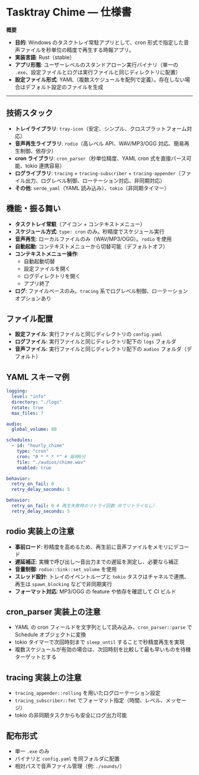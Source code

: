 # Tasktray Chime — 仕様書

**概要**
- **目的**: Windows のタスクトレイ常駐アプリとして、cron 形式で指定した音声ファイルを秒単位の精度で再生する時報アプリ。
- **実装言語**: Rust（stable）
- **アプリ形態**: ユーザーレベルのスタンドアローン実行バイナリ（単一の `.exe`、設定ファイルとログは実行ファイルと同じディレクトリに配置）
- **設定ファイル形式**: YAML（複数スケジュールを配列で定義）。存在しない場合はデフォルト設定のファイルを生成

---

## 技術スタック
- **トレイライブラリ**: `tray-icon`（安定、シンプル、クロスプラットフォーム対応）
- **音声再生ライブラリ**: `rodio`（高レベル API、WAV/MP3/OGG 対応、簡易再生制御、依存少）
- **cron ライブラリ**: `cron_parser`（秒単位精度、YAML cron 式を直接パース可能、tokio 連携容易）
- **ログライブラリ**: `tracing` + `tracing-subscriber` + `tracing-appender`（ファイル出力、ログレベル制御、ローテーション対応、非同期対応）
- **その他**: `serde_yaml`（YAML 読み込み）、`tokio`（非同期タイマー）

## 機能・振る舞い
- **タスクトレイ常駐**（アイコン + コンテキストメニュー）
- **スケジュール方式**: `type: cron` のみ。秒精度でスケジュール実行
- **音声再生**: ローカルファイルのみ（WAV/MP3/OGG）。`rodio` を使用
- **自動起動**: コンテキストメニューから切替可能（デフォルトオフ）
- **コンテキストメニュー操作**:
  - 自動起動切替
  - 設定ファイルを開く
  - ログディレクトリを開く
  - アプリ終了
- **ログ**: ファイルベースのみ。`tracing` 系でログレベル制御、ローテーションオプションあり

## ファイル配置
- **設定ファイル**: 実行ファイルと同じディレクトリの `config.yaml`
- **ログファイル**: 実行ファイルと同じディレクトリ配下の `logs` フォルダ
- **音声ファイル**: 実行ファイルと同じディレクトリ配下の `audios` フォルダ（デフォルト）

## YAML スキーマ例
```yaml
logging:
  level: "info"
  directory: "./logs"
  rotate: true
  max_files: 7

audio:
  global_volume: 80

schedules:
  - id: "hourly_chime"
    type: "cron"
    cron: "0 * * * *" # 毎時0分
    file: "./audios/chime.wav"
    enabled: true

behavior:
  retry_on_fail: 0
  retry_delay_seconds: 5

behavior:
  retry_on_fail: 0 # 再生失敗時のリトライ回数（0でリトライなし）
  retry_delay_seconds: 5

```

## rodio 実装上の注意
- **事前ロード**: 秒精度を高めるため、再生前に音声ファイルをメモリにデコード
- **遅延補正**: 実機で呼び出し〜音出力までの遅延を測定し、必要なら補正
- **音量制御**: `rodio::Sink::set_volume` を使用
- **スレッド設計**: トレイのイベントループと `tokio` タスクはチャネルで連携、再生は `spawn_blocking` などで非同期実行
- **フォーマット対応**: MP3/OGG の feature や依存を確認して CI ビルド

## cron_parser 実装上の注意
- YAML の cron フィールドを文字列として読み込み、`cron_parser::parse` で Schedule オブジェクトに変換
- tokio タイマーで次回時刻まで `sleep_until` することで秒精度再生を実現
- 複数スケジュールが有効の場合は、次回時刻を比較して最も早いものを待機ターゲットとする

## tracing 実装上の注意
- `tracing_appender::rolling` を用いたログローテーション設定
- `tracing_subscriber::fmt` でフォーマット指定（時間、レベル、メッセージ）
- tokio の非同期タスクからも安全にログ出力可能

## 配布形式
- 単一 `.exe` のみ
- バイナリと `config.yaml` を同フォルダに配置
- 相対パスで音声ファイル管理（例: `./sounds/`）
